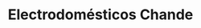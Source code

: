 ---
title: "Electrodomésticos Chande"
url: /puerto-la-cruz/electrodomesticos-chande/
shop: electrónica
---